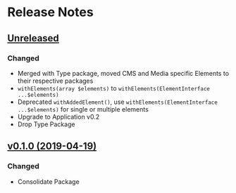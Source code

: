 # Release Notes

## [Unreleased](https://github.com/ixocreate/schema-package/compare/0.1.0...develop)
### Changed
- Merged with Type package, moved CMS and Media specific Elements to their respective packages
- `withElements(array $elements)` to `withElements(ElementInterface ...$elements)`
- Deprecated `withAddedElement()`, use `withElements(ElementInterface ...$elements)` for single or multiple elements
- Upgrade to Application v0.2
- Drop Type Package

## [v0.1.0 (2019-04-19)](https://github.com/ixocreate/schema-package/compare/master...0.1.0)
### Changed
- Consolidate Package
